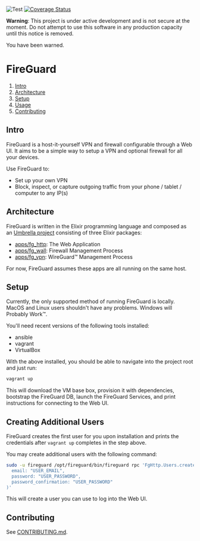 ![Test](https://github.com/CloudFire-LLC/fireguard/workflows/Test/badge.svg)
[![Coverage Status](https://coveralls.io/repos/github/CloudFire-LLC/fireguard/badge.svg?branch=master)](https://coveralls.io/github/CloudFire-LLC/fireguard?branch=master)

**Warning**: This project is under active development and is not secure at the moment.
Do not attempt to use this software in any production capacity until this notice is removed.

You have been warned.

# FireGuard

1. [Intro](#intro)
2. [Architecture](#architecture)
3. [Setup](#setup)
4. [Usage](#usage)
5. [Contributing](#contributing)

## Intro

FireGuard is a host-it-yourself VPN and firewall configurable through a Web UI.
It aims to be a simple way to setup a VPN and optional firewall for all your
devices.

Use FireGuard to:

- Set up your own VPN
- Block, inspect, or capture outgoing traffic from your phone / tablet /
  computer to any IP(s)

## Architecture

FireGuard is written in the Elixir programming language and composed as an [Umbrella
project](https://elixir-lang.org/getting-started/mix-otp/dependencies-and-umbrella-projects.html)
consisting of three Elixir packages:

- [apps/fg_http](apps/fg_http): The Web Application
- [apps/fg_wall](apps/fg_wall): Firewall Management Process
- [apps/fg_vpn](apps/fg_vpn): WireGuard™ Management Process

For now, FireGuard assumes these apps are all running on the same host.

## Setup

Currently, the only supported method of running FireGuard is locally. MacOS and
Linux users shouldn't have any problems. Windows will Probably Work™.

You'll need recent versions of the following tools installed:

- ansible
- vagrant
- VirtualBox

With the above installed, you should be able to navigate into the project root
and just run:

```bash
vagrant up
```

This will download the VM base box, provision it with dependencies, bootstrap
the FireGuard DB, launch the FireGuard Services, and print instructions for
connecting to the Web UI.

## Creating Additional Users

FireGuard creates the first user for you upon installation and prints the
credentials after `vagrant up` completes in the step above.

You may create additional users with the following command:

```bash
sudo -u fireguard /opt/fireguard/bin/fireguard rpc 'FgHttp.Users.create_user(
  email: "USER_EMAIL",
  password: "USER_PASSWORD",
  password_confirmation: "USER_PASSWORD"
)'
```

This will create a user you can use to log into the Web UI.

## Contributing

See [CONTRIBUTING.md](CONTRIBUTING.md).
